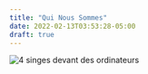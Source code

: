 ```yaml
---
title: "Qui Nous Sommes"
date: 2022-02-13T03:53:28-05:00
draft: true
---
```


![4 singes devant des ordinateurs](../../public/images/hero.jpg)
